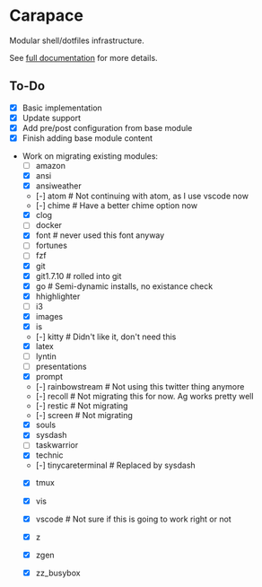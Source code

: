 Carapace
========

Modular shell/dotfiles infrastructure.

See [full documentation](docs/Carapace.md) for more details.


To-Do
-----

- [X] Basic implementation
- [X] Update support
- [X] Add pre/post configuration from base module
- [X] Finish adding base module content
- Work on migrating existing modules:
    - [ ] amazon
    - [X] ansi
    - [X] ansiweather
    - [-] atom              # Not continuing with atom, as I use vscode now
    - [-] chime             # Have a better chime option now
    - [X] clog
    - [ ] docker
    - [X] font              # never used this font anyway
    - [ ] fortunes
    - [ ] fzf
    - [X] git
    - [X] git1.7.10         # rolled into git
    - [X] go                # Semi-dynamic installs, no existance check
    - [X] hhighlighter
    - [ ] i3
    - [X] images
    - [X] is
    - [-] kitty             # Didn't like it, don't need this
    - [X] latex
    - [ ] lyntin
    - [ ] presentations
    - [X] prompt
    - [-] rainbowstream     # Not using this twitter thing anymore
    - [-] recoll            # Not migrating this for now.  Ag works pretty well
    - [-] restic            # Not migrating
    - [-] screen            # Not migrating
    - [X] souls
    - [X] sysdash
    - [ ] taskwarrior
    - [X] technic
    - [-] tinycareterminal  # Replaced by sysdash
    - [X] tmux
    - [X] vis
    - [X] vscode            # Not sure if this is going to work right or not
    - [X] z
    - [X] zgen
    - [X] zz_busybox

